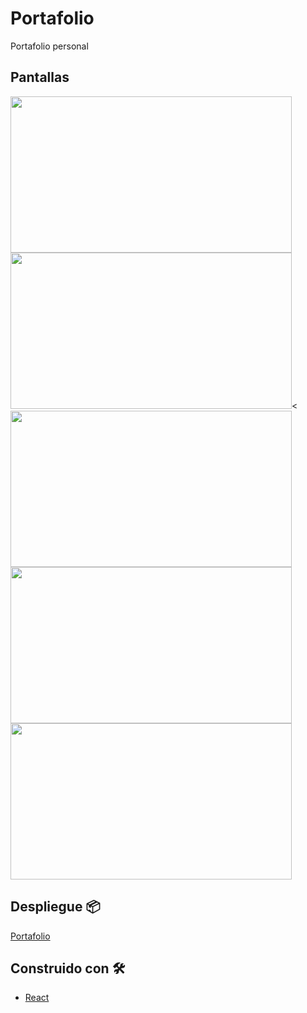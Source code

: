 # Portafolio

Portafolio personal

## Pantallas

<div>
  <img src="https://user-images.githubusercontent.com/88730883/135356251-bfc31331-bd31-4253-8b64-d0e6c1287297.png" alt="" width="450px" height="250px" />
  <img src="https://user-images.githubusercontent.com/88730883/135356268-2330a738-e797-44e4-9efa-969768021cf9.png" alt="" width="450px" height="250px" /><
  <img src="https://user-images.githubusercontent.com/88730883/135356273-0a91726b-34c7-48f1-a9bf-760a3fe28875.png" alt="" width="450px" height="250px" />
  <img src="https://user-images.githubusercontent.com/88730883/135356279-c7c57c62-99eb-4535-a563-0a25b4d6b5f7.png" alt="" width="450px" height="250px" />
  <img src="https://user-images.githubusercontent.com/88730883/135356282-c6db7377-04a0-4f71-9150-0bc998b64b15.png" alt="" width="450px" height="250px" />   
</div>


## Despliegue 📦

[Portafolio](https://jhon-h.github.io/portafolio)

## Construido con 🛠️

* [React](http://www.dropwizard.io/1.0.2/docs/)

